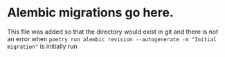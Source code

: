 # Alembic migrations go here.

This file was added so that the directory would exist in git and there is not an error when
`poetry run alembic revision --autogenerate -m "Initial migration"` is initially run